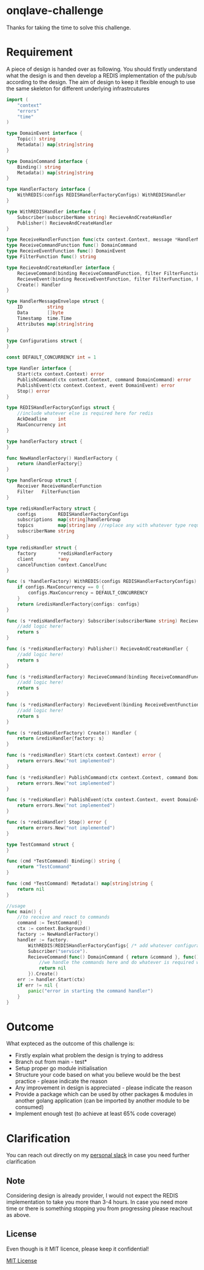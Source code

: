 # **onqlave-challenge**

Thanks for taking the time to solve this challenge. 

# Requirement

A piece of design is handed over as following. You should firstly understand what the design is and then develop a REDIS implementation of the pub/sub according to the design. The aim of design to keep it flexible enough to use the same skeleton for different underlying infrastrcutures  

```go
import (
	"context"
	"errors"
	"time"
)

type DomainEvent interface {
	Topic() string
	Metadata() map[string]string
}

type DomainCommand interface {
	Binding() string
	Metadata() map[string]string
}

type HandlerFactory interface {
	WithREDIS(configs REDISHandlerFactoryConfigs) WithREDISHandler
}

type WithREDISHandler interface {
	Subscriber(subscriberName string) RecieveAndCreateHandler
	Publisher() RecieveAndCreateHandler
}

type ReceiveHandlerFunction func(ctx context.Context, message *HandlerMessageEnvelope, eventStream chan<- DomainEvent) error
type ReceiveCommandFunction func() DomainCommand
type ReceiveEventFunction func() DomainEvent
type FilterFunction func() string

type RecieveAndCreateHandler interface {
	RecieveCommand(binding ReceiveCommandFunction, filter FilterFunction, handler ReceiveHandlerFunction) RecieveAndCreateHandler
	RecieveEvent(binding ReceiveEventFunction, filter FilterFunction, handler ReceiveHandlerFunction) RecieveAndCreateHandler
	Create() Handler
}

type HandlerMessageEnvelope struct {
	ID         string
	Data       []byte
	Timestamp  time.Time
	Attributes map[string]string
}

type Configurations struct {
}

const DEFAULT_CONCURRENCY int = 1

type Handler interface {
	Start(ctx context.Context) error
	PublishCommand(ctx context.Context, command DomainCommand) error
	PublishEvent(ctx context.Context, event DomainEvent) error
	Stop() error
}

type REDISHandlerFactoryConfigs struct {
	//include whatever else is required here for redis
	AckDeadline    int
	MaxConcurrency int
}

type handlerFactory struct {
}

func NewHandlerFactory() HandlerFactory {
	return &handlerFactory{}
}

type handlerGroup struct {
	Receiver ReceiveHandlerFunction
	Filter   FilterFunction
}

type redisHandlerFactory struct {
	configs        REDISHandlerFactoryConfigs
	subscriptions  map[string]handlerGroup
	topics         map[string]any //replace any with whatever type required for redis
	subscriberName string
}

type redisHandler struct {
	factory        *redisHandlerFactory
	client         *any
	cancelFunction context.CancelFunc
}

func (s *handlerFactory) WithREDIS(configs REDISHandlerFactoryConfigs) WithREDISHandler {
	if configs.MaxConcurrency == 0 {
		configs.MaxConcurrency = DEFAULT_CONCURRENCY
	}
	return &redisHandlerFactory{configs: configs}
}

func (s *redisHandlerFactory) Subscriber(subscriberName string) RecieveAndCreateHandler {
	//add logic here!
	return s
}

func (s *redisHandlerFactory) Publisher() RecieveAndCreateHandler {
	//add logic here!
	return s
}

func (s *redisHandlerFactory) RecieveCommand(binding ReceiveCommandFunction, filter FilterFunction, handler ReceiveHandlerFunction) RecieveAndCreateHandler {
	//add logic here!
	return s
}

func (s *redisHandlerFactory) RecieveEvent(binding ReceiveEventFunction, filter FilterFunction, handler ReceiveHandlerFunction) RecieveAndCreateHandler {
	//add logic here!
	return s
}

func (s *redisHandlerFactory) Create() Handler {
	return &redisHandler{factory: s}
}

func (s *redisHandler) Start(ctx context.Context) error {
	return errors.New("not implemented")
}

func (s *redisHandler) PublishCommand(ctx context.Context, command DomainCommand) error {
	return errors.New("not implemented")
}

func (s *redisHandler) PublishEvent(ctx context.Context, event DomainEvent) error {
	return errors.New("not implemented")
}

func (s *redisHandler) Stop() error {
	return errors.New("not implemented")
}

type TestCommand struct {
}

func (cmd *TestCommand) Binding() string {
	return "TestCommand"
}

func (cmd *TestCommand) Metadata() map[string]string {
	return nil
}

//usage 
func main() {
    //to receive and react to commands
	command := TestCommand{}
	ctx := context.Background()
	factory := NewHandlerFactory()
	handler := factory.
		WithREDIS(REDISHandlerFactoryConfigs{ /* add whatever configuration is required for REDIS */ }).
		Subscriber("service").
		RecieveCommand(func() DomainCommand { return &command }, func() string { return "" }, func(ctx context.Context, message *HandlerMessageEnvelope, eventStream chan<- DomainEvent) error {
			//we handle the commands here and do whatever is required with the command here
            return nil
		}).Create()
	err := handler.Start(ctx)
	if err != nil {
		panic("error in starting the command handler")
	}
}

```

# Outcome

What expteced as the outcome of this challenge is:

- Firstly explain what problem the design is trying to address
- Branch out from main - test*
- Setup proper go module initialisation
- Structure your code based on what you believe would be the best practice - please indicate the reason
- Any improvement in design is appreciated - please indicate the reason
- Provide a package which can be used by other packages & modules in another golang application (can be imported by another module to be consumed)
- Implement enough test (to achieve at least 65% code coverage)


# Clarification

You can reach out directly on my [personal slack](https://join.slack.com/t/mposeidon/shared_invite/zt-1cfu52y47-koR3gkiXi3yTk_11sizNgQ) in case you need further clarification

## Note

Considering design is already provider, I would not expect the REDIS implementation to take you more than 3-4 hours. In case you need more time or there is something stopping you from progressing please reachout as above.

## License
Even though is it MIT licence, please keep it confidential!

[MIT License](./LICENSE)

